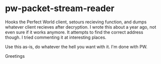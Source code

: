 # pw-packet-stream-reader
Hooks the Perfect World client, setours recieving function, and dumps whatever client recieves after decryption.
I wrote this about a year ago, not even sure if it works anymore. It attempts to find the correct address though.
I tried commenting it at interesting places.

Use this as-is, do whatever the hell you want with it. I'm done with PW.

Greetings
